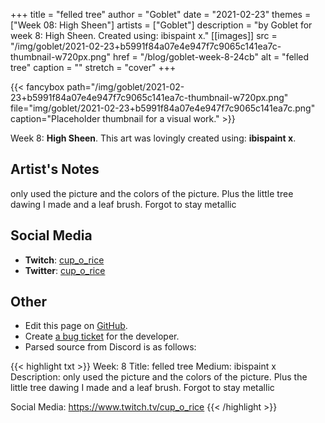 +++
title =       "felled tree"
author =      "Goblet"
date =        "2021-02-23"
themes =      ["Week 08: High Sheen"]
artists =     ["Goblet"]
description = "by Goblet for week 8: High Sheen. Created using: ibispaint x."
[[images]]
      src = "/img/goblet/2021-02-23+b5991f84a07e4e947f7c9065c141ea7c-thumbnail-w720px.png"
      href = "/blog/goblet-week-8-24cb"
      alt = "felled tree"
      caption = ""
      stretch = "cover"
+++


{{< fancybox path="/img/goblet/2021-02-23+b5991f84a07e4e947f7c9065c141ea7c-thumbnail-w720px.png" file="img/goblet/2021-02-23+b5991f84a07e4e947f7c9065c141ea7c.png" caption="Placeholder thumbnail for a visual work." >}}


Week 8: **High Sheen**. This art was lovingly created using: **ibispaint x**.

## Artist's Notes

only used the picture and the colors of the picture. Plus the little tree dawing I made and a leaf brush. Forgot to stay metallic

## Social Media

- **Twitch**: <a href='https://twitch.tv/cup_o_rice' target='_blank'>cup_o_rice</a>
- **Twitter**: <a href='https://twitter.com/cup_o_rice' target='_blank'>cup_o_rice</a>

## Other

- Edit this page on [GitHub](https://github.com/teaminkling/web-refresh/edit/main/content/blog/goblet-week-8-24cb.md).
- Create [a bug ticket](https://github.com/teaminkling/web-refresh/issues/new?assignees=&labels=bug&template=problem-report.md&title=) for the developer.
- Parsed source from Discord is as follows:

{{< highlight txt >}}
Week: 8
Title:  felled tree
Medium: ibispaint x 
Description: only used the picture and the colors of the picture. Plus the little tree dawing I made and a leaf brush. Forgot to stay metallic

Social Media: https://www.twitch.tv/cup_o_rice
{{< /highlight >}}